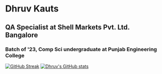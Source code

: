 # Dhruv Kauts
## QA Specialist at Shell Markets Pvt. Ltd. Bangalore
### Batch of '23, Comp Sci undergraduate at Punjab Engineering College 

[![GitHub Streak](https://streak-stats.demolab.com/?user=DhruvKauts2&theme=dark)](https://git.io/streak-stats)
[![Dhruv's GitHub stats](https://github-readme-stats.vercel.app/api?username=DhruvKauts2)](https://github.com/anuraghazra/github-readme-stats)
<!--
**DhruvKauts2/DhruvKauts2** is a ✨ _special_ ✨ repository because its `README.md` (this file) appears on your GitHub profile.

Here are some ideas to get you started:

- 🔭 I’m currently working on ...
- 🌱 I’m currently learning ...
- 👯 I’m looking to collaborate on ...
- 🤔 I’m looking for help with ...
- 💬 Ask me about ...
- 📫 How to reach me: ...
- 😄 Pronouns: ...
- ⚡ Fun fact: ...
-->

